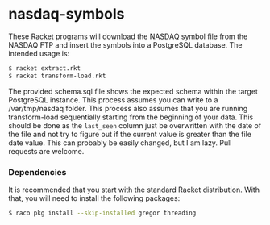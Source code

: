 # nasdaq-symbols
These Racket programs will download the NASDAQ symbol file from the NASDAQ FTP and insert the symbols into a PostgreSQL database. The intended usage is:

```bash
$ racket extract.rkt
$ racket transform-load.rkt
```

The provided schema.sql file shows the expected schema within the target PostgreSQL instance. This process assumes you can write to a /var/tmp/nasdaq folder. This process also assumes that you are running transform-load sequentially starting from the beginning of your data. This should be done as the `last_seen` column just be overwritten with the date of the file and not try to figure out if the current value is greater than the file date value. This can probably be easily changed, but I am lazy. Pull requests are welcome.

### Dependencies

It is recommended that you start with the standard Racket distribution. With that, you will need to install the following packages:

```bash
$ raco pkg install --skip-installed gregor threading
```
